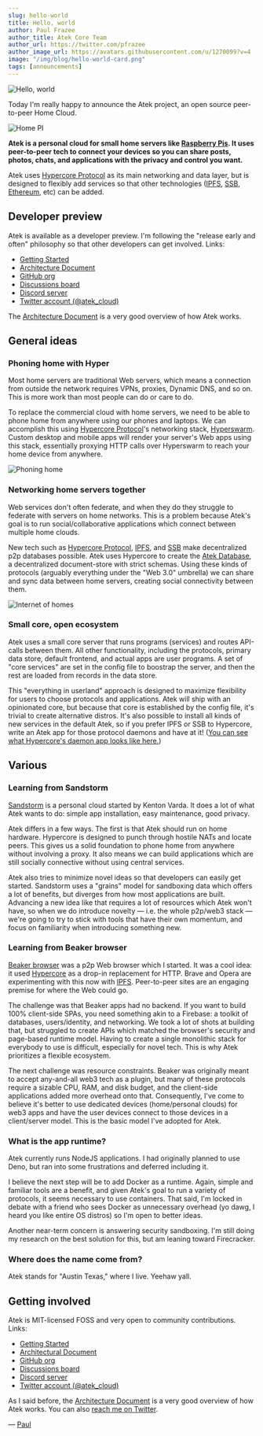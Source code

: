 ```yaml
---
slug: hello-world
title: Hello, world
author: Paul Frazee
author_title: Atek Core Team
author_url: https://twitter.com/pfrazee
author_image_url: https://avatars.githubusercontent.com/u/1270099?v=4
image: "/img/blog/hello-world-card.png"
tags: [announcements]
---
```


![Hello, world](/img/blog/hello-world-lg.png)

Today I'm really happy to announce the Atek project, an open source peer-to-peer Home Cloud.

![Home PI](/img/diagrams/home-server.png)

**Atek is a personal cloud for small home servers like [Raspberry Pis](https://www.raspberrypi.org). It uses peer-to-peer tech to connect your devices so you can share posts, photos, chats, and applications with the privacy and control you want.**

Atek uses [Hypercore Protocol](https://hypercore-protocol.org) as its main networking and data layer, but is designed to flexibly add services so that other technologies ([IPFS](https://ipfs.io), [SSB](https://scuttlebutt.nz), [Ethereum](https://ethereum.org/), etc) can be added.

## Developer preview

Atek is available as a developer preview. I'm following the "release early and often" philosophy so that other developers can get involved. Links:

- [Getting Started](/docs/manual/getting-started)
- [Architecture Document](/docs/manual/dev/architecture)
- [GitHub org](https://github.com/atek-cloud)
- [Discussions board](https://github.com/atek-cloud/atek/discussions)
- [Discord server](https://discord.com/channels/883086455092674602/883086456464224356)
- [Twitter account (@atek_cloud)](https://twitter.com/atek_cloud)

The [Architecture Document](/docs/manual/dev/architecture) is a very good overview of how Atek works.

## General ideas

### Phoning home with Hyper

Most home servers are traditional Web servers, which means a connection from outside the network requires VPNs, proxies, Dynamic DNS, and so on. This is more work than most people can do or care to do.

To replace the commercial cloud with home servers, we need to be able to phone home from anywhere using our phones and laptops. We can accomplish this using [Hypercore Protocol](https://hypercore-protocol.org)'s networking stack, [Hyperswarm](https://github.com/hyperswarm/). Custom desktop and mobile apps will render your server's Web apps using this stack, essentially proxying HTTP calls over Hyperswarm to reach your home device from anywhere.

![Phoning home](/img/diagrams/home-server-remote-connectivity.png)

### Networking home servers together

Web services don't often federate, and when they do they struggle to federate with servers on home networks. This is a problem because Atek's goal is to run social/collaborative applications which connect between multiple home clouds.

New tech such as [Hypercore Protocol](https://hypercore-protocol.org), [IPFS](https://ipfs.io), and [SSB](https://scuttlebutt.nz) make decentralized p2p databases possible. Atek uses Hypercore to create the [Atek Database](/docs/manual/adb/intro), a decentralized document-store with strict schemas. Using these kinds of protocols (arguably everything under the "Web 3.0" umbrella) we can share and sync data between home servers, creating social connectivity between them.

![Internet of homes](/img/diagrams/home-server-network.png)

### Small core, open ecosystem

Atek uses a small core server that runs programs (services) and routes API-calls between them. All other functionality, including the protocols, primary data store, default frontend, and actual apps are user programs. A set of "core services" are set in the config file to boostrap the server, and then the rest are loaded from records in the data store.

This "everything in userland" approach is designed to maximize flexibility for users to choose protocols and applications. Atek will ship with an opinionated core, but because that core is established by the config file, it's trivial to create alternative distros. It's also possible to install all kinds of new services in the default Atek, so if you prefer IPFS or SSB to Hypercore, write an Atek app for those protocol daemons and have at it! ([You can see what Hypercore's daemon app looks like here.](https://github.com/atek-cloud/hyper-daemon))

## Various

### Learning from Sandstorm

[Sandstorm](https://sandstorm.io) is a personal cloud started by Kenton Varda. It does a lot of what Atek wants to do: simple app installation, easy maintenance, good privacy.

Atek differs in a few ways. The first is that Atek should run on home hardware. Hypercore is designed to punch through hostile NATs and locate peers. This gives us a solid foundation to phone home from anywhere without involving a proxy. It also means we can build applications which are still socially connective without using central services.

Atek also tries to minimize novel ideas so that developers can easily get started. Sandstorm uses a "grains" model for sandboxing data which offers a lot of benefits, but diverges from how most applications are built. Advancing a new idea like that requires a lot of resources which Atek won't have, so when we do introduce novelty &mdash; i.e. the whole p2p/web3 stack &mdash; we're going to try to stick with tools that have their own momentum, and focus on familiarity when introducing something new.

### Learning from Beaker browser

[Beaker browser](https://beakerbrowser.com) was a p2p Web browser which I started. It was a cool idea: it used [Hypercore](https://hypercore-protocol.org) as a drop-in replacement for HTTP. Brave and Opera are experimenting with this now with [IPFS](https://ipfs.io). Peer-to-peer sites are an engaging premise for where the Web could go.

The challenge was that Beaker apps had no backend. If you want to build 100% client-side SPAs, you need something akin to a Firebase: a toolkit of databases, users/identity, and networking. We took a lot of shots at building that, but struggled to create APIs which matched the browser's security and page-based runtime model. Having to create a single monolithic stack for everybody to use is difficult, especially for novel tech. This is why Atek prioritizes a flexible ecosystem.

The next challenge was resource constraints. Beaker was originally meant to accept any-and-all web3 tech as a plugin, but many of these protocols require a sizable CPU, RAM, and disk budget, and the client-side applications added more overhead onto that. Consequently, I've come to believe it's better to use dedicated devices (home/personal clouds) for web3 apps and have the user devices connect to those devices in a client/server model. This is the basic model I've adopted for Atek.

### What is the app runtime?

Atek currently runs NodeJS applications. I had originally planned to use Deno, but ran into some frustrations and deferred including it.

I believe the next step will be to add Docker as a runtime. Again, simple and familiar tools are a benefit, and given Atek's goal to run a variety of protocols, it seems necessary to use containers. That said, I'm locked in debate with a friend who sees Docker as unnecessary overhead (yo dawg, I heard you like entire OS distros) so I'm open to better ideas.

Another near-term concern is answering security sandboxing. I'm still doing my research on the best solution for this, but am leaning toward Firecracker.

### Where does the name come from?

Atek stands for "Austin Texas," where I live. Yeehaw yall.

## Getting involved

Atek is MIT-licensed FOSS and very open to community contributions. Links:

- [Getting Started](/docs/manual/getting-started)
- [Architectural Document](/docs/manual/dev/architecture)
- [GitHub org](https://github.com/atek-cloud)
- [Discussions board](https://github.com/atek-cloud/atek/discussions)
- [Discord server](https://discord.com/channels/883086455092674602/883086456464224356)
- [Twitter account (@atek_cloud)](https://twitter.com/atek_cloud)

As I said before, the [Architecture Document](/docs/manual/dev/architecture) is a very good overview of how Atek works. You can also [reach me on Twitter](https://twitter.com/pfrazee).

&mdash; [Paul](https://twitter.com/pfrazee)